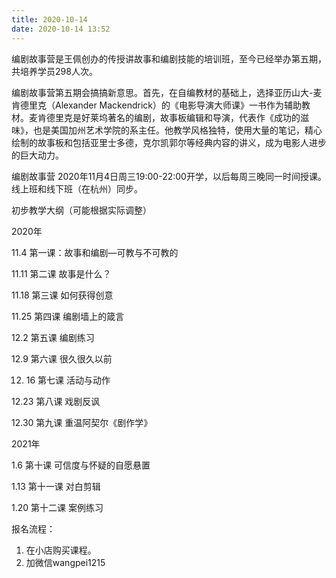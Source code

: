 ```yaml
---
title: 2020-10-14
date: 2020-10-14 13:52
---
```

编剧故事营是王佩创办的传授讲故事和编剧技能的培训班，至今已经举办第五期，共培养学员298人次。

编剧故事营第五期会搞搞新意思。首先，在自编教材的基础上，选择亚历山大-麦肯德里克（Alexander Mackendrick）的《电影导演大师课》一书作为辅助教材。麦肯德里克是好莱坞著名的编剧，故事板编辑和导演，代表作《成功的滋味》，也是美国加州艺术学院的系主任。他教学风格独特，使用大量的笔记，精心绘制的故事板和包括亚里士多德，克尔凯郭尔等经典内容的讲义，成为电影人进步的巨大动力。

编剧故事营 2020年11月4日周三19:00-22:00开学，以后每周三晚同一时间授课。线上班和线下班（在杭州）同步。

初步教学大纲（可能根据实际调整）

2020年

11.4 第一课：故事和编剧—可教与不可教的

11.11 第二课 故事是什么？

11.18 第三课 如何获得创意

11.25 第四课 编剧墙上的箴言

12.2 第五课 编剧练习

12.9 第六课 很久很久以前

12. 16 第七课 活动与动作

12.23 第八课 戏剧反讽

12.30 第九课 重温阿契尔《剧作学》

2021年

1.6 第十课 可信度与怀疑的自愿悬置

1.13  第十一课  对白剪辑

1.20 第十二课 案例练习 

报名流程：

1. 在小店购买课程。
2. 加微信wangpei1215